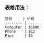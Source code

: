 ### 表格用法：   



```
项目     | 价格
-------- | ---
Computer | $1600
Phone    | $12
Pipe     | $1
```




